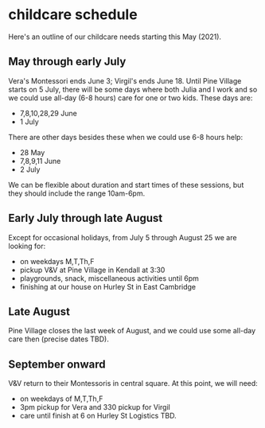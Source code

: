 # childcare schedule 

Here's an outline of our childcare needs starting this May (2021).

## May through early July

Vera's Montessori ends June 3; Virgil's ends June 18.  Until Pine Village starts on 5 July, there will be some days where both Julia and I work and so we could use all-day (6-8 hours) care for one or two kids.  These days are:

  * 7,8,10,28,29 June
  * 1 July

There are other days besides these when we could use 6-8 hours help:
  * 28 May
  * 7,8,9,11 June
  * 2 July

We can be flexible about duration and start times of these sessions, but they should include the range 10am-6pm.

## Early July through late August

Except for occasional holidays, from July 5 through August 25 we are looking for:
  * on weekdays M,T,Th,F
  * pickup V&V at Pine Village in Kendall at 3:30
  * playgrounds, snack, miscellaneous activities until 6pm
  * finishing at our house on Hurley St in East Cambridge


## Late August

Pine Village closes the last week of August, and we could use some all-day care then (precise dates TBD).

## September onward

V&V return to their Montessoris in central square.  At this point, we will need:
- on weekdays of M,T,Th,F
- 3pm pickup for Vera and 330 pickup for Virgil
- care until finish at 6 on Hurley St
Logistics TBD.
